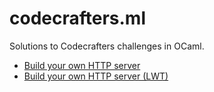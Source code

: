 # codecrafters.ml

Solutions to Codecrafters challenges in OCaml.

- [Build your own HTTP server](./http-server)
- [Build your own HTTP server (LWT)](./http-server.lwt)
